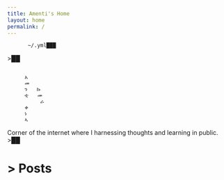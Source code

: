 ```yaml
---
title: Amenti's Home 
layout: home
permalink: /
---
```

<figure class="highlight"><pre><code class="language-yaml" data-lang="yaml"><span class="s"> ~/.yml███ 
</span></code></pre></figure>
<span class="blink">>██</span>

<figure class="highlight"><pre><code class="language-yaml" data-lang="yaml"><span class="s"> 
አ
መ  
ን   ኩ
ቲ   መ 
     ራ
ቀ
ነ
ኣ</span></code></pre></figure> Corner of the internet where I harnessing thoughts and learning in public. 
                                                                                  <span class="blink">>██</span>

# > Posts



